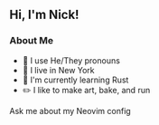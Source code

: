 ## Hi, I'm Nick!

### About Me
- 🌈 I use He/They pronouns
- 🗽 I live in New York
- 🌱 I'm currently learning Rust
- ✏️ I like to make art, bake, and run

Ask me about my Neovim config

<!--
**nickrodgers42/nickrodgers42** is a ✨ _special_ ✨ repository because its `README.md` (this file) appears on your GitHub profile.

Here are some ideas to get you started:

- 🔭 I’m currently working on ...
- 🌱 I’m currently learning ...
- 👯 I’m looking to collaborate on ...
- 🤔 I’m looking for help with ...
- 💬 Ask me about ...
- 📫 How to reach me: ...
- 😄 Pronouns: ...
- ⚡ Fun fact: ...
-->
